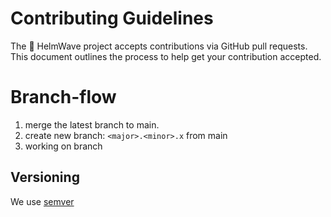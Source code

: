 # Contributing Guidelines

The 🌊 HelmWave project accepts contributions via GitHub pull requests. \
This document outlines the process to help get your contribution accepted.

# Branch-flow

1. merge the latest branch to main.
2. create new branch: `<major>.<minor>.x` from main
3. working on branch


## Versioning

We use [semver](https://semver.org/) 
